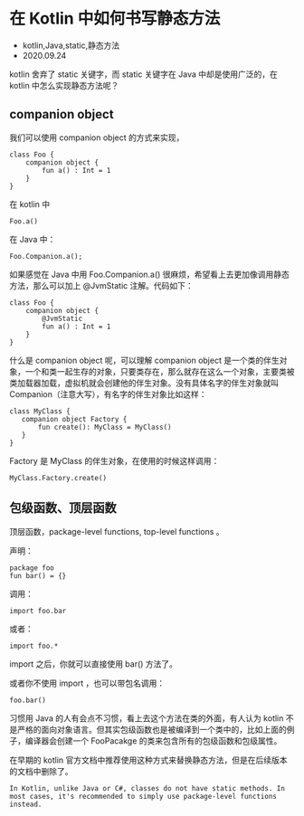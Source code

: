 # 在 Kotlin 中如何书写静态方法
- kotlin,Java,static,静态方法
- 2020.09.24


kotlin 舍弃了 static 关键字，而 static 关键字在 Java 中却是使用广泛的，在 kotlin 中怎么实现静态方法呢？

## companion object

我们可以使用 companion object 的方式来实现，

	class Foo {
	  	companion object {
	     	fun a() : Int = 1
	  	}
	}

在 kotlin 中 

	Foo.a()

在 Java 中：

	Foo.Companion.a();

如果感觉在 Java 中用 Foo.Companion.a() 很麻烦，希望看上去更加像调用静态方法，那么可以加上 @JvmStatic 注解。代码如下：

	class Foo {
		companion object {
	  		@JvmStatic
	     	fun a() : Int = 1
	 	}
	}

什么是 companion object 呢，可以理解 companion object 是一个类的伴生对象，一个和类一起生存的对象，只要类存在，那么就存在这么一个对象，主要类被类加载器加载，虚拟机就会创建他的伴生对象。没有具体名字的伴生对象就叫 Companion（注意大写），有名字的伴生对象比如这样：

	class MyClass {
	   companion object Factory {
	       fun create(): MyClass = MyClass()
	   }
	}

Factory 是 MyClass 的伴生对象，在使用的时候这样调用：
	
	MyClass.Factory.create()

## 包级函数、顶层函数

顶层函数，package-level functions, top-level functions 。

声明：

	package foo
	fun bar() = {}

调用：

	import foo.bar

或者：

	import foo.*

import 之后，你就可以直接使用 bar() 方法了。

或者你不使用 import ，也可以带包名调用：

	foo.bar()

习惯用 Java 的人有会点不习惯，看上去这个方法在类的外面，有人认为 kotlin 不是严格的面向对象语言。但其实包级函数也是被编译到一个类中的，比如上面的例子，编译器会创建一个 FooPacakge 的类来包含所有的包级函数和包级属性。


在早期的 kotlin 官方文档中推荐使用这种方式来替换静态方法，但是在后续版本的文档中删除了。

	In Kotlin, unlike Java or C#, classes do not have static methods. In most cases, it's recommended to simply use package-level functions instead.

